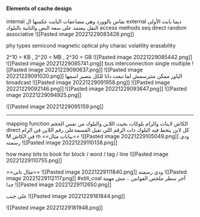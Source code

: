 #### Elements of cache design

internal تقاس بالوورد وهي مضاعفات البايت
	عكسها ال external ديما بايت
الأولى النقل بيعتمد على سعة البص
	والتانية بالبلوك
 access methods
	 seq
	 direct
	 random
	 associative
![[Pasted image 20221229083428.png]]

phy types
	semicond
	magnetic
	optical
phy charac
	volatility
	erasability

2^10 = KB , 2^20 = MB , 2^30 = GB
![[Pasted image 20221229085442.png]]
![[Pasted image 20221229085741.png]]
bus interconnection
	single
	multiple
![[Pasted image 20221229090637.png]]
![[Pasted image 20221229091020.png]]
الباور ممكن متترسمش
لما تبعت داتا للكل بتصير اسمها broadcast
![[Pasted image 20221229091958.png]]
![[Pasted image 20221229092146.png]]
![[Pasted image 20221229093647.png]]
![[Pasted image 20221229094925.png]]

![[Pasted image 20221229095159.png]]

---
mapping function
الكاش لاينات والرام بلوكات بحيث اللاين والبلوك من نفس الحجم
direct
	كل لاين يتحط فيه البلوك ذات الرقم اللي تقبل القسمةعلى رقم اللاين
في الرام M
في الكاش m
==بيانات مثال==
![[Pasted image 20221229105049.png]]
ودي رسمته
![[Pasted image 20221229110138.png]]

how many bits to book for block / word / tag / line
![[Pasted image 20221229110755.png]]


==مثال تاني==
![[Pasted image 20221229111840.png]]
ودي رسمته
![[Pasted image 20221229112117.png]]
#still_coal  آخر سطر
ملخص القوانين .. مش مهمة جدا
![[Pasted image 20221229112650.png]]

على جنب
![[Pasted image 20221229181844.png]]

![[Pasted image 20221229181948.png]]



























